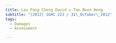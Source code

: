 ```yaml
---
title: Lau Pang Cheng David v Tan Boon Heng
subtitle: "[2012] SGHC 223 / 31\_October\_2012"
tags:
  - Damages
  - Assessment

---
```


